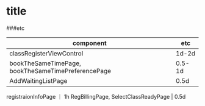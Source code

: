 title
=======


###etc

component| etc
---------|--------
classRegisterViewControl| 1d-2d
bookTheSameTimePage, bookTheSameTimePreferencePage| 0.5-1d
AddWaitingListPage| 0.5d
registraionInfoPage ｜ 1h
RegBillingPage, SelectClassReadyPage | 0.5d
